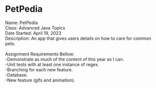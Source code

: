 # PetPedia
Name: PetPedia\
Class: Advanced Java Topics\
Date Started: April 19, 2023\
Description: An app that gives users details on how to care for common pets.\
\
Assignment Requirements Bellow:\
-Demonstrate as much of the content of this year as I can.\
-Unit tests with at least one instance of regex.\
-Branching for each new feature.\
-Database.\
-New feature (gifs and animation).
